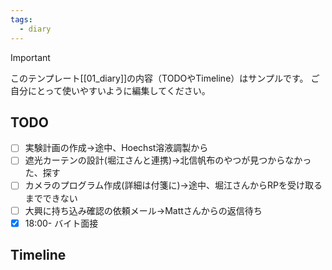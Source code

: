```yaml
---
tags:
  - diary
---
```

> [!IMPORTANT]
> このテンプレート[[01_diary]]の内容（TODOやTimeline）はサンプルです。
> ご自分にとって使いやすいように編集してください。

## TODO

- [ ] 実験計画の作成→途中、Hoechst溶液調製から
- [ ] 遮光カーテンの設計(堀江さんと連携)→北信帆布のやつが見つからなかった、探す
- [ ] カメラのプログラム作成(詳細は付箋に)→途中、堀江さんからRPを受け取るまでできない
- [ ] 大興に持ち込み確認の依頼メール→Mattさんからの返信待ち
- [x] 18:00- バイト面接

## Timeline
